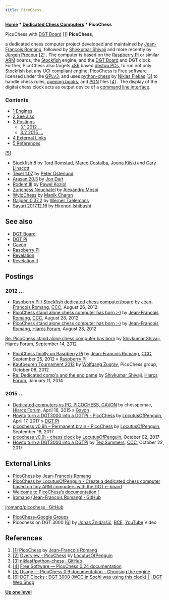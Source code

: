 ```yaml
---
title: PicoChess
---
```

**[Home](Home "Home") \* [Dedicated Chess Computers](Dedicated_Chess_Computers "Dedicated Chess Computers") \* PicoChess**



 [](http://www.picochess.org/) PicoChess with [DGT Board](DGT_Board "DGT Board") <a id="cite-note-1" href="#cite-ref-1">[1]</a> 
**PicoChess**,  

a dedicated chess computer project developed and maintained by [Jean-Francois Romang](Jean-Francois_Romang "Jean-Francois Romang"), followed by [Shivkumar Shivaji](index.php?title=Shivkumar_Shivaji&action=edit&redlink=1 "Shivkumar Shivaji (page does not exist)") and more recently by [Jürgen Précour](index.php?title=J%C3%BCrgen_Pr%C3%A9cour&action=edit&redlink=1 "Jürgen Précour (page does not exist)") <a id="cite-note-2" href="#cite-ref-2">[2]</a> . The computer is based on the [Raspberry Pi](Raspberry_Pi "Raspberry Pi") or similar [ARM](index.php?title=ARM11&action=edit&redlink=1 "ARM11 (page does not exist)") boards, the [Stockfish](Stockfish "Stockfish") engine, and the [DGT Board](DGT_Board "DGT Board") and DGT clock. Further, PicoChess also targets [x86](X86 "X86") based [destop PCs](IBM_PC "IBM PC"), to run not only Stockfish but any [UCI](UCI "UCI") compliant [engine](Category:UCI "Category:UCI"). PicoChess is [Free software](https://en.wikipedia.org/wiki/Free_software) licensed under the [GPLv3](Free_Software_Foundation#GPL "Free Software Foundation"), and uses [python-chess](Python-chess "Python-chess") by [Niklas Fiekas](Niklas_Fiekas "Niklas Fiekas") <a id="cite-note-3" href="#cite-ref-3">[3]</a> to handle chess rules, [opening books](Opening_Book "Opening Book"), and [PGN](Portable_Game_Notation "Portable Game Notation") files <a id="cite-note-4" href="#cite-ref-4">[4]</a> . The display of the digital chess clock acts as output device of a [command line interface](CLI "CLI").



### Contents


* [1 Engines](#engines)
* [2 See also](#see-also)
* [3 Postings](#postings)
	+ [3.1 2012 ...](#2012-...)
	+ [3.2 2015 ...](#2015-...)
* [4 External Links](#external-links)
* [5 References](#references)






<a id="cite-note-5" href="#cite-ref-5">[5]</a>



* [Stockfish 8](Stockfish "Stockfish") by [Tord Romstad](Tord_Romstad "Tord Romstad"), [Marco Costalba](Marco_Costalba "Marco Costalba"), [Joona Kiiski](Joona_Kiiski "Joona Kiiski") and [Gary Linscott](Gary_Linscott "Gary Linscott")
* [Texel 1.07](Texel "Texel") by [Peter Österlund](Peter_%C3%96sterlund "Peter Österlund")
* [Arasan 20.3](Arasan "Arasan") by [Jon Dart](Jon_Dart "Jon Dart")
* [Rodent III](Rodent "Rodent") by [Pawel Koziol](Pawel_Koziol "Pawel Koziol")
* [Zurichess Neuchatel](Zurichess#Neuchatel "Zurichess") by [Alexandru Mosoi](Alexandru_Mosoi "Alexandru Mosoi")
* [WyldChess](WyldChess "WyldChess") by [Manik Charan](Manik_Charan "Manik Charan")
* [Galjoen 0.37.2](Galjoen "Galjoen") by [Werner Taelemans](index.php?title=Werner_Taelemans&action=edit&redlink=1 "Werner Taelemans (page does not exist)")
* [Sayuri 2017.12.16](Sayuri "Sayuri") by [Hironori Ishibashi](Hironori_Ishibashi "Hironori Ishibashi")


## See also


* [DGT Board](DGT_Board "DGT Board")
* [DGT Pi](DGT_Pi "DGT Pi")
* [Gavon](Gavon "Gavon")
* [Raspberry Pi](Raspberry_Pi "Raspberry Pi")
* [Revelation](Revelation "Revelation")
* [Revelation II](Revelation_II "Revelation II")


## Postings


### 2012 ...


* [Raspberry Pi / Stockfish dedicated chess computer/board](http://www.talkchess.com/forum/viewtopic.php?t=44901) by [Jean-Francois Romang](Jean-Francois_Romang "Jean-Francois Romang"), [CCC](CCC "CCC"), August 26, 2012
* [PicoChess stand alone chess computer has born :-)](http://www.talkchess.com/forum/viewtopic.php?t=44930) by [Jean-Francois Romang](Jean-Francois_Romang "Jean-Francois Romang"), [CCC](CCC "CCC"), August 28, 2012
* [PicoChess stand alone chess computer has born :-)](http://hiarcs.net/forums/viewtopic.php?t=5046) by [Jean-Francois Romang](Jean-Francois_Romang "Jean-Francois Romang"), [Hiarcs Forum](Computer_Chess_Forums "Computer Chess Forums"), August 28, 2012


 [Re. PicoChess stand alone chess computer has born](http://hiarcs.net/forums/viewtopic.php?t=5046&start=7) by [Shivkumar Shivaji](index.php?title=Shivkumar_Shivaji&action=edit&redlink=1 "Shivkumar Shivaji (page does not exist)"), [Hiarcs Forum](Computer_Chess_Forums "Computer Chess Forums"), September 14, 2012
* [PicoChess finally on Raspberry Pi](http://www.talkchess.com/forum/viewtopic.php?t=45329) by [Jean-Francois Romang](Jean-Francois_Romang "Jean-Francois Romang"), [CCC](CCC "CCC"), September 25, 2012 » [Raspberry Pi](Raspberry_Pi "Raspberry Pi")
* [Kaufbeuren Tournament 2012](https://groups.google.com/d/msg/picochess/BZWx8QvSzYI/QhcSa0aMVgYJ) by [Wolfgang Zugrav](Wolfgang_Zugrav "Wolfgang Zugrav"), PicoChess group, October 08, 2012
* [Re: Dedicated comp's and the end game](http://hiarcs.net/forums/viewtopic.php?t=6523&start=5) by [Shivkumar Shivaji](index.php?title=Shivkumar_Shivaji&action=edit&redlink=1 "Shivkumar Shivaji (page does not exist)"), [Hiarcs Forum](Computer_Chess_Forums "Computer Chess Forums"), January 11, 2014


### 2015 ...


* [Dedicated computers vs PC, PICOCHESS, GAVON](http://www.hiarcs.net/forums/viewtopic.php?t=7158) by chesspcmac, [Hiarcs Forum](Computer_Chess_Forums "Computer Chess Forums"), April 16, 2015 » [Gavon](Gavon "Gavon")
* [Howto turn a DGT3000 into a DGTPi - PicoChess](http://picochess.com/howto-turn-a-dgt3000-into-a-dgtpi/) by [LocutusOfPenguin](index.php?title=J%C3%BCrgen_Pr%C3%A9cour&action=edit&redlink=1 "Jürgen Précour (page does not exist)"), April 17, 2017 » [DGT Pi](DGT_Pi "DGT Pi")
* [picochess v0.9h – Permanent brain - PicoChess](http://picochess.com/picochess-v0-9h-permanent-brain/) by [LocutusOfPenguin](index.php?title=J%C3%BCrgen_Pr%C3%A9cour&action=edit&redlink=1 "Jürgen Précour (page does not exist)"), September 18, 2017
* [picochess v0.9i - chess clock](http://picochess.com/picochess-v0-9i-chess-clock/) by [LocutusOfPenguin](index.php?title=J%C3%BCrgen_Pr%C3%A9cour&action=edit&redlink=1 "Jürgen Précour (page does not exist)"), October 02, 2017
* [Howto turn a DGT3000 into a DGTPi](http://www.talkchess.com/forum/viewtopic.php?t=65515) by [Ted Summers](Ted_Summers "Ted Summers"), [CCC](CCC "CCC"), October 22, 2017


## External Links


* [PicoChess](http://www.picochess.org/) by [Jean-Francois Romang](Jean-Francois_Romang "Jean-Francois Romang")
* [PicoChess by LocutusOfPenguin - Create a dedicated chess computer based on tiny ARM computers with the DGT e-board](http://picochess.com/)
* [Welcome to PicoChess’s documentation !](http://docs.picochess.org/en/latest/)
* [jromang (Jean-Francois Romang) · GitHub](https://github.com/jromang?tab=repositories)


 [jromang/picochess · GitHub](https://github.com/jromang/picochess)
* [PicoChess–Google Groups](https://groups.google.com/forum/#!forum/picochess)
* Picochess on DGT 3000 <a id="cite-note-6" href="#cite-ref-6">[6]</a> by [Jonas Žnidaršič](https://en.wikipedia.org/wiki/Jonas_%C5%BDnidar%C5%A1i%C4%8D), [BCE](http://bestchessmenever.com/), [YouTube](https://en.wikipedia.org/wiki/YouTube) Video


 
## References


1. <a id="cite-ref-1" href="#cite-note-1">[1]</a> [PicoChess](http://www.picochess.org/) by [Jean-Francois Romang](Jean-Francois_Romang "Jean-Francois Romang")
2. <a id="cite-ref-2" href="#cite-note-2">[2]</a> [Overview - PicoChess](http://picochess.com/overview/) by [LocutusOfPenguin](index.php?title=J%C3%BCrgen_Pr%C3%A9cour&action=edit&redlink=1 "Jürgen Précour (page does not exist)")
3. <a id="cite-ref-3" href="#cite-note-3">[3]</a> [niklasf/python-chess · GitHub](https://github.com/niklasf/python-chess)
4. <a id="cite-ref-4" href="#cite-note-4">[4]</a> [Free Software — PicoChess 0.24 documentation](http://docs.picochess.org/en/latest/source.html#project-licence-and-philosophy)
5. <a id="cite-ref-5" href="#cite-note-5">[5]</a> [Usage — PicoChess 0.9 documentation - Choosing the engine](http://docs.picochess.org/en/latest/usage.html#choosing-the-engine)
6. <a id="cite-ref-6" href="#cite-note-6">[6]</a> [DGT Clocks : DGT 3000 (WCC in Sochi was using this clock) | | DGT Web Shop](http://www.dgtshop.nl/index.php/209/1/dgt-chess-clocks/dgt3000-3-detail)

**[Up one level](Dedicated_Chess_Computers "Dedicated Chess Computers")**







 
